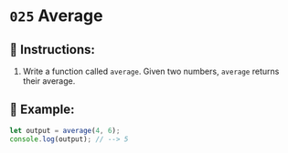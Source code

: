 # `025` Average

## 📝 Instructions:

1. Write a function called `average`. Given two numbers, `average` returns their average.

## 📎 Example:

```Javascript
let output = average(4, 6);
console.log(output); // --> 5
```
